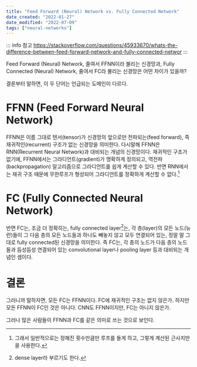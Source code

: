```yaml
---
title: "Feed Forward (Neural) Network vs. Fully Connected Network"
date_created: "2022-01-27"
date_modified: "2022-07-09"
tags: ["neural-networks"]
---
```


::: info 참고
<https://stackoverflow.com/questions/45933670/whats-the-difference-between-feed-forward-network-and-fully-connected-networ>
:::

Feed Forward (Neural) Network, 줄여서 FFNN이라 불리는 신경망과, Fully Connected (Neural) Network, 줄여서 FC라 불리는 신경망은 어떤 차이가 있을까?

결론부터 말하면, 이 두 단어는 언급되는 도메인이 다르다.

# FFNN (Feed Forward Neural Network)

FFNN은 이름 그대로 텐서(tensor)가 신경망의 앞으로만 전파되는(feed forward), 즉 재귀적인(recurrent) 구조가 없는 신경망을 의미한다. 다시말해 FFNN은 RNN(Recurrent Neural Network)과 대비되는 개념의 신경망이다. 재귀적인 구조가 없기에, FFNN에서는 그라디언트(gradient)가 명확하게 정의되고, 역전파(backpropagation) 알고리즘으로 그라디언트를 쉽게 계산할 수 있다. 반면 RNN에서는 재귀 구조 때문에 무한루프가 형성되어 그라디언트를 정확하게 계산할 수 없다.[^1]

[^1]: 그래서 일반적으로는 정해진 횟수만큼만 루프를 돌게 하고, 그렇게 계산된 근사치만을 사용한다.

# FC (Fully Connected Neural Network)

반면 FC는, 조금 더 정확히는, fully connected layer[^2]는, 각 층(layer)의 모든 노드(뉴런)들이 그 다음 층의 모든 노드들과 하나도 빼놓지 않고 모두 연결되어 있는, 정말 말 그대로 fully connected된 신경망을 의미한다. 즉 FC는, 각 층의 노드가 다음 층의 노드들과 듬성듬성 연결되어 있는 convolutional layer나 pooling layer 등과 대비되는 개념인 셈이다.

[^2]: dense layer라 부르기도 한다.

# 결론

그러니까 말하자면, 모든 FC는 FFNN이다. FC에 재귀적인 구조는 없지 않은가. 하지만 모든 FFNN이 FC인 것은 아니다. CNN도 FFNN이지만, FC는 아니지 않은가.

그러나 많은 사람들이 FFNN과 FC를 같은 의미로 쓰는 것으로 보인다. 